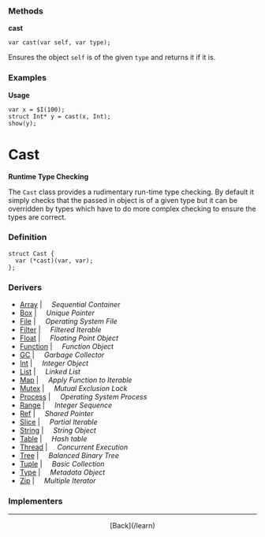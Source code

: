   <div class="row">
  <div class="col-xs-6 col-md-6">

### Methods

__cast__

    var cast(var self, var type);

Ensures the object `self` is of the given `type` and returns it if it is.

### Examples

__Usage__

    var x = $I(100);
    struct Int* y = cast(x, Int);
    show(y);
    



  </div>
  <div class="col-xs-6 col-md-6">

# Cast
__Runtime Type Checking__

The `Cast` class provides a rudimentary run-time type checking. By default it simply checks that the passed in object is of a given type but it can be overridden by types which have to do more complex checking to ensure the types are correct.

### Definition

    struct Cast {
      var (*cast)(var, var);
    };
    

### Derivers

* <span class="docitem">[Array](/learn/array)</span> | &nbsp; &nbsp;   _Sequential Container_
* <span class="docitem">[Box](/learn/box)</span> | &nbsp; &nbsp;   _Unique Pointer_
* <span class="docitem">[File](/learn/file)</span> | &nbsp; &nbsp;   _Operating System File_
* <span class="docitem">[Filter](/learn/filter)</span> | &nbsp; &nbsp;   _Filtered Iterable_
* <span class="docitem">[Float](/learn/float)</span> | &nbsp; &nbsp;   _Floating Point Object_
* <span class="docitem">[Function](/learn/function)</span> | &nbsp; &nbsp;   _Function Object_
* <span class="docitem">[GC](/learn/gc)</span> | &nbsp; &nbsp;   _Garbage Collector_
* <span class="docitem">[Int](/learn/int)</span> | &nbsp; &nbsp;   _Integer Object_
* <span class="docitem">[List](/learn/list)</span> | &nbsp; &nbsp;   _Linked List_
* <span class="docitem">[Map](/learn/map)</span> | &nbsp; &nbsp;   _Apply Function to Iterable_
* <span class="docitem">[Mutex](/learn/mutex)</span> | &nbsp; &nbsp;   _Mutual Exclusion Lock_
* <span class="docitem">[Process](/learn/process)</span> | &nbsp; &nbsp;   _Operating System Process_
* <span class="docitem">[Range](/learn/range)</span> | &nbsp; &nbsp;   _Integer Sequence_
* <span class="docitem">[Ref](/learn/ref)</span> | &nbsp; &nbsp;   _Shared Pointer_
* <span class="docitem">[Slice](/learn/slice)</span> | &nbsp; &nbsp;   _Partial Iterable_
* <span class="docitem">[String](/learn/string)</span> | &nbsp; &nbsp;   _String Object_
* <span class="docitem">[Table](/learn/table)</span> | &nbsp; &nbsp;   _Hash table_
* <span class="docitem">[Thread](/learn/thread)</span> | &nbsp; &nbsp;   _Concurrent Execution_
* <span class="docitem">[Tree](/learn/tree)</span> | &nbsp; &nbsp;   _Balanced Binary Tree_
* <span class="docitem">[Tuple](/learn/tuple)</span> | &nbsp; &nbsp;   _Basic Collection_
* <span class="docitem">[Type](/learn/type)</span> | &nbsp; &nbsp;   _Metadata Object_
* <span class="docitem">[Zip](/learn/zip)</span> | &nbsp; &nbsp;   _Multiple Iterator_
### Implementers


* * *

  <p style="text-align:center;">
[Back](/learn)
  </p>

  </div>
  </div>
